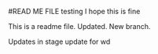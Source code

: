 #READ ME FILE
testing
I hope this is fine

This is a readme file. Updated. New branch.

Updates in stage
update for wd

